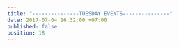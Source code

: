 ```yaml
---
title: "---------------TUESDAY EVENTS---------------"
date: 2017-07-04 16:32:00 +07:00
published: false
position: 18
---
```


